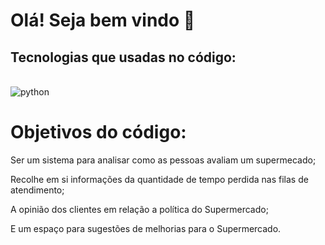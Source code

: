# Olá! Seja bem vindo  👋

## Tecnologias que usadas no código:
<div style="display: inline_block"><br/>
<img align="center" alt="python" src= "https://img.shields.io/badge/Python-14354C?style=for-the-badge&logo=python&logoColor=white">
</div<br/>

# Objetivos do código: 
Ser um sistema para analisar como as pessoas avaliam um supermecado;


Recolhe em si informações da quantidade de tempo perdida nas filas de atendimento;


A opinião dos clientes em relação a política do Supermercado;


E um espaço para sugestões de melhorias para o Supermercado.
